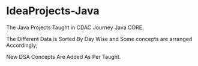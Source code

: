 # IdeaProjects-Java
The Java Projects Taught in CDAC Journey 
Java CORE. 

The Different Data is Sorted By Day Wise and Some 
concepts are arranged Accordingly; 

New DSA Concepts Are Added As Per Taught. 
